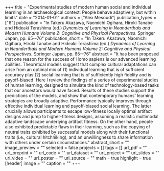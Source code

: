 +++
title = "Experimental studies of modern human social and individual learning in an archaeological context: People behave adaptively, but within limits"
date = "2014-01-01"
authors = ["Alex Mesoudi"]
publication_types = ["6"]
publication = "In Takeru Akazawa, Naomichi Ogihara, Hiroki Tanabe and Hideaki Terashima (ed.) _Dynamics of Learning in Neanderthals and Modern Humans Volume 2: Cognitive and Physical Perspectives_. Springer Japan, pp. 65--76"
publication_short = "In Takeru Akazawa, Naomichi Ogihara, Hiroki Tanabe and Hideaki Terashima (ed.) _Dynamics of Learning in Neanderthals and Modern Humans Volume 2: Cognitive and Physical Perspectives_. Springer Japan, pp. 65--76"
abstract = "It has been proposed that one reason for the success of Homo sapiens is our advanced learning abilities. Theoretical models suggest that complex cultural adaptations can arise from an optimal mix of (1) individual learning that is of sufficient accuracy plus (2) social learning that is of sufficiently high fidelity and is payoff-biased. Here I review the findings of a series of experimental studies of human learning, designed to simulate the kind of technology-based tasks that our ancestors would have faced. Results of these studies support the predictions of the models, and show that contemporary humans' learning strategies are broadly adaptive. Performance typically improves through effective individual learning and payoff-biased social learning. The latter crucially allows participants to escape low-fitness locally optimal artifact designs and jump to higher-fitness designs, assuming a realistic multimodal adaptive landscape underlying artifact fitness. On the other hand, people also exhibited predictable flaws in their learning, such as the copying of neutral traits exhibited by successful models along with their functional traits (i.e., cultural hitchhiking), and an unwillingness to share information with others under certain circumstances."
abstract_short = ""
image_preview = ""
selected = false
projects = []
tags = []
url_pdf = ""
url_preprint = ""
url_code = ""
url_dataset = ""
url_project = ""
url_slides = ""
url_video = ""
url_poster = ""
url_source = ""
math = true
highlight = true
[header]
image = ""
caption = ""
+++
